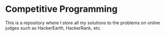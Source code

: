 # Competitive Programming
This is a repository where I store all my solutions to the problems on online judges such as HackerEarth, HackerRank, etc.
